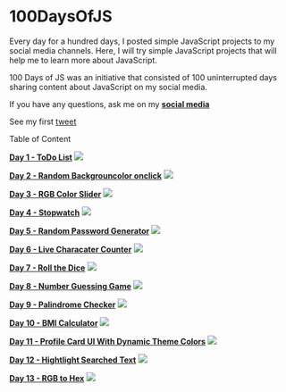 # 100DaysOfJS
Every day for a hundred days, I posted simple JavaScript projects to my social media channels. Here, I will try simple JavaScript projects that will help me to learn more about JavaScript. 

100 Days of JS was an initiative that consisted of 100 uninterrupted days sharing content about JavaScript on my social media.

If you have any questions, ask me on my **[social media](https://www.linkedin.com/in/vidushika-dasanayaka/)**

See my first  [tweet](https://twitter.com/vidushika_d/status/1632489880537137159?s=20)

Table of Content

**[Day 1 - ToDo List](https://github.com/Vidushika0316/100DaysOfJS/tree/main/Day001-ToDo%20List)**
![](https://github.com/Vidushika0316/100DaysOfJS/blob/main/Day001-ToDo%20List/todo%20list.gif)

**[Day 2 - Random Backgrouncolor onclick](https://github.com/Vidushika0316/100DaysOfJS/tree/main/Day002-Random%20Backgroundcolor%20onclick)**
![](https://github.com/Vidushika0316/100DaysOfJS/blob/main/Day002-Random%20Backgroundcolor%20onclick/Random%20backgroundcolor%20onclick.gif)

**[Day 3 - RGB Color Slider](https://github.com/Vidushika0316/100DaysOfJS/tree/main/Day003-RGB%20Color%20Slider)**
![](https://github.com/Vidushika0316/100DaysOfJS/blob/main/Day003-RGB%20Color%20Slider/RGB%20Color%20Slider.gif)

**[Day 4 - Stopwatch](https://github.com/Vidushika0316/100DaysOfJS/tree/main/Day004-Stopwatch)**
![](https://github.com/Vidushika0316/100DaysOfJS/blob/main/Day004-Stopwatch/stopwatch.gif)

**[Day 5 - Random Password Generator](https://github.com/Vidushika0316/100DaysOfJS/tree/main/Day005-Random%20Password%20Generator)**
![](https://github.com/Vidushika0316/100DaysOfJS/blob/main/Day005-Random%20Password%20Generator/Random%20Password%20Generator.gif)

**[Day 6 - Live Characater Counter](https://github.com/Vidushika0316/100DaysOfJS/tree/main/Day006-Live%20Character%20Counter)**
![](https://github.com/Vidushika0316/100DaysOfJS/blob/main/Day006-Live%20Character%20Counter/Live%20Character%20Counter.gif)

**[Day 7 - Roll the Dice](https://github.com/Vidushika0316/100DaysOfJS/tree/main/Day007%20-Roll%20the%20Dice)**
![](https://github.com/Vidushika0316/100DaysOfJS/blob/main/Day007%20-Roll%20the%20Dice/Roll%20the%20Dice%20.gif)

**[Day 8 - Number Guessing Game](https://github.com/Vidushika0316/100DaysOfJS/tree/main/Day008-Number%20Guessing%20Game)**
![](https://github.com/Vidushika0316/100DaysOfJS/blob/main/Day008-Number%20Guessing%20Game/Number%20Guessing%20Game.gif)

**[Day 9 - Palindrome Checker](https://github.com/Vidushika0316/100DaysOfJS/tree/main/Day009-Palindrome%20Checker)**
![](https://github.com/Vidushika0316/100DaysOfJS/blob/main/Day009-Palindrome%20Checker/Palindrome%20Checker.gif)

**[Day 10 - BMI Calculator](https://github.com/Vidushika0316/100DaysOfJS/tree/main/Day010-BMI%20Calculator)**
![](https://github.com/Vidushika0316/100DaysOfJS/blob/main/Day010-BMI%20Calculator/BMI%20Calculator.gif)

**[Day 11 - Profile Card UI With Dynamic Theme Colors](https://github.com/Vidushika0316/100DaysOfJS/tree/main/Day011-Profile%20Card%20UI%20With%20Dynamic%20Theme%20Colors)**
![](https://github.com/Vidushika0316/100DaysOfJS/blob/main/Day011-Profile%20Card%20UI%20With%20Dynamic%20Theme%20Colors/Profile%20Card%20UI%20With%20Dynamic%20Theme%20Colors.gif)

**[Day 12 - Hightlight Searched Text](https://github.com/Vidushika0316/100DaysOfJS/tree/main/Day012-HightLight%20Searched%20Text)**
![](https://github.com/Vidushika0316/100DaysOfJS/blob/main/Day012-HightLight%20Searched%20Text/Highlight%20Searched%20Text.gif)

**[Day 13 - RGB to Hex](https://github.com/Vidushika0316/100DaysOfJS/tree/main/Day013-RGB%20to%20Hex)**
![](https://github.com/Vidushika0316/100DaysOfJS/blob/main/Day013-RGB%20to%20Hex/RGB%20to%20Hex.gif)
